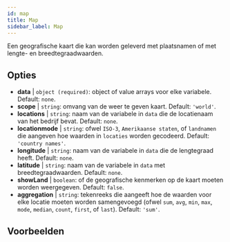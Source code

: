 ```yaml
---
id: map
title: Map
sidebar_label: Map
---
```


Een geografische kaart die kan worden geleverd met plaatsnamen of met lengte- en breedtegraadwaarden.

## Opties

* __data__ | `object (required)`: object of value arrays voor elke variabele. Default: `none`.
* __scope__ | `string`: omvang van de weer te geven kaart. Default: `'world'`.
* __locations__ | `string`: naam van de variabele in `data` die de locatienaam van het bedrijf bevat. Default: `none`.
* __locationmode__ | `string`: ofwel `ISO-3`, `Amerikaanse staten`, of `landnamen` die aangeven hoe waarden in `locaties` worden gecodeerd. Default: `'country names'`.
* __longitude__ | `string`: naam van de variabele in `data` die de lengtegraad heeft. Default: `none`.
* __latitude__ | `string`: naam van de variabele in `data` met breedtegraadwaarden. Default: `none`.
* __showLand__ | `boolean`: of de geografische kenmerken op de kaart moeten worden weergegeven. Default: `false`.
* __aggregation__ | `string`: tekenreeks die aangeeft hoe de waarden voor elke locatie moeten worden samengevoegd (ofwel `sum`, `avg`, `min`, `max`, `mode`, `median`, `count`, `first`, of `last`). Default: `'sum'`.


## Voorbeelden
